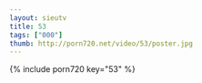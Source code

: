```yaml
--- 
layout: sieutv
title: 53
tags: ["000"]
thumb: http://porn720.net/video/53/poster.jpg
---
```

{% include porn720 key="53" %} 
